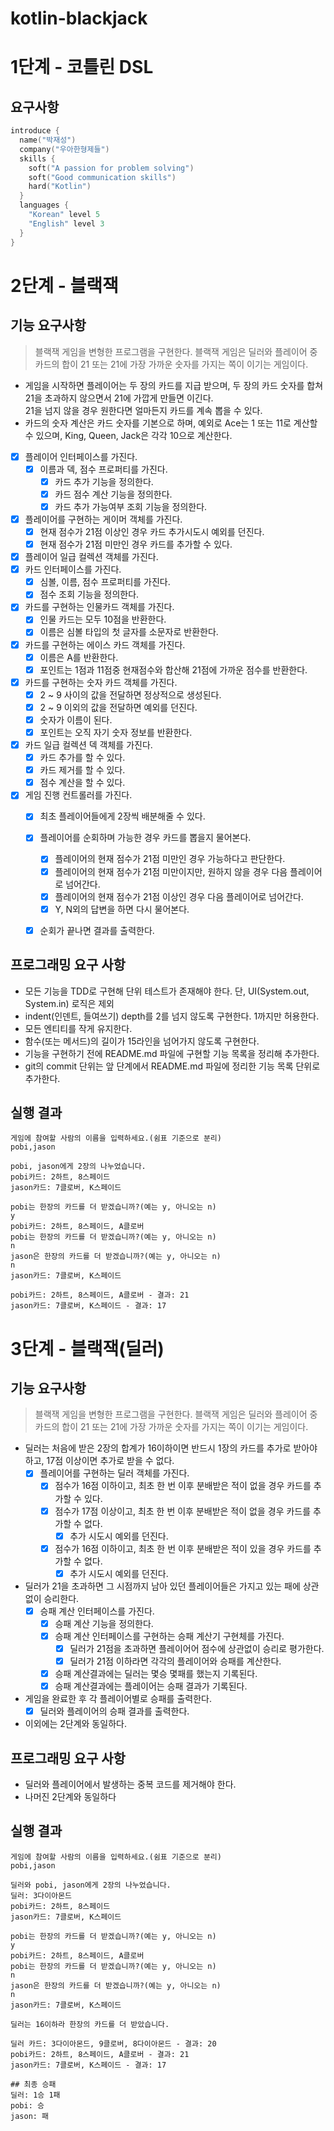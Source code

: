 # kotlin-blackjack

# 1단계 - 코틀린 DSL
## 요구사항
```kotlin
introduce {
  name("박재성")
  company("우아한형제들")
  skills {
    soft("A passion for problem solving")
    soft("Good communication skills")
    hard("Kotlin")
  }
  languages {
    "Korean" level 5
    "English" level 3
  }
}
```

# 2단계 - 블랙잭
## 기능 요구사항
> 블랙잭 게임을 변형한 프로그램을 구현한다. 블랙잭 게임은 딜러와 플레이어 중 카드의 합이 21 또는 21에 가장 가까운 숫자를 가지는 쪽이 이기는 게임이다.

- 게임을 시작하면 플레이어는 두 장의 카드를 지급 받으며, 두 장의 카드 숫자를 합쳐 21을 초과하지 않으면서 21에 가깝게 만들면 이긴다.   
  21을 넘지 않을 경우 원한다면 얼마든지 카드를 계속 뽑을 수 있다.
- 카드의 숫자 계산은 카드 숫자를 기본으로 하며, 예외로 Ace는 1 또는 11로 계산할 수 있으며, King, Queen, Jack은 각각 10으로 계산한다.

- [x] 플레이어 인터페이스를 가진다.
  - [x] 이름과 덱, 점수 프로퍼티를 가진다.
    - [x] 카드 추가 기능을 정의한다.
    - [x] 카드 점수 계산 기능을 정의한다.
    - [x] 카드 추가 가능여부 조회 기능을 정의한다.
- [x] 플레이어를 구현하는 게이머 객체를 가진다. 
  - [x] 현재 점수가 21점 이상인 경우 카드 추가시도시 예외를 던진다. 
  - [x] 현재 점수가 21점 미만인 경우 카드를 추가할 수 있다.
- [x] 플레이어 일급 컬렉션 객체를 가진다.
- [x] 카드 인터페이스를 가진다.
  - [x] 심볼, 이름, 점수 프로퍼티를 가진다.  
  - [x] 점수 조회 기능을 정의한다. 
- [x] 카드를 구현하는 인물카드 객체를 가진다.
  - [x] 인물 카드는 모두 10점을 반환한다.
  - [x] 이름은 심볼 타입의 첫 글자를 소문자로 반환한다.
- [x] 카드를 구현하는 에이스 카드 객체를 가진다.
  - [x] 이름은 A를 반환한다.
  - [x] 포인트는 1점과 11점중 현재점수와 합산해 21점에 가까운 점수를 반환한다.
- [x] 카드를 구현하는 숫자 카드 객체를 가진다.
  - [x] 2 ~ 9 사이의 값을 전달하면 정상적으로 생성된다.
  - [x] 2 ~ 9 이외의 값을 전달하면 예외를 던진다.
  - [x] 숫자가 이름이 된다.
  - [x] 포인트는 오직 자기 숫자 정보를 반환한다.
- [x] 카드 일급 컬렉션 덱 객체를 가진다. 
  - [x] 카드 추가를 할 수 있다.
  - [x] 카드 제거를 할 수 있다.
  - [x] 점수 계산을 할 수 있다.
- [x] 게임 진행 컨트롤러를 가진다. 
  - [x] 최초 플레이어들에게 2장씩 배분해줄 수 있다. 
  - [x] 플레이어를 순회하며 가능한 경우 카드를 뽑을지 물어본다.
    - [x] 플레이어의 현재 점수가 21점 미만인 경우 가능하다고 판단한다.
    - [x] 플레이어의 현재 점수가 21점 미만이지만, 원하지 않을 경우 다음 플레이어로 넘어간다.
    - [x] 플레이어의 현재 점수가 21점 이상인 경우 다음 플레이어로 넘어간다.
    - [x] Y, N외의 답변을 하면 다시 물어본다.
  - [x] 순회가 끝나면 결과를 출력한다.


## 프로그래밍 요구 사항
- 모든 기능을 TDD로 구현해 단위 테스트가 존재해야 한다. 단, UI(System.out, System.in) 로직은 제외
- indent(인덴트, 들여쓰기) depth를 2를 넘지 않도록 구현한다. 1까지만 허용한다.
- 모든 엔티티를 작게 유지한다.
- 함수(또는 메서드)의 길이가 15라인을 넘어가지 않도록 구현한다.
- 기능을 구현하기 전에 README.md 파일에 구현할 기능 목록을 정리해 추가한다.
- git의 commit 단위는 앞 단계에서 README.md 파일에 정리한 기능 목록 단위로 추가한다.

## 실행 결과
```text
게임에 참여할 사람의 이름을 입력하세요.(쉼표 기준으로 분리)
pobi,jason

pobi, jason에게 2장의 나누었습니다.
pobi카드: 2하트, 8스페이드
jason카드: 7클로버, K스페이드

pobi는 한장의 카드를 더 받겠습니까?(예는 y, 아니오는 n)
y
pobi카드: 2하트, 8스페이드, A클로버
pobi는 한장의 카드를 더 받겠습니까?(예는 y, 아니오는 n)
n
jason은 한장의 카드를 더 받겠습니까?(예는 y, 아니오는 n)
n
jason카드: 7클로버, K스페이드

pobi카드: 2하트, 8스페이드, A클로버 - 결과: 21
jason카드: 7클로버, K스페이드 - 결과: 17

```

# 3단계 - 블랙잭(딜러)
## 기능 요구사항
> 블랙잭 게임을 변형한 프로그램을 구현한다. 블랙잭 게임은 딜러와 플레이어 중 카드의 합이 21 또는 21에 가장 가까운 숫자를 가지는 쪽이 이기는 게임이다.   

- 딜러는 처음에 받은 2장의 합계가 16이하이면 반드시 1장의 카드를 추가로 받아야 하고, 17점 이상이면 추가로 받을 수 없다.
  - [x] 플레이어를 구현하는 딜러 객체를 가진다.
    - [x] 점수가 16점 이하이고, 최초 한 번 이후 분배받은 적이 없을 경우 카드를 추가할 수 있다.
    - [x] 점수가 17점 이상이고, 최초 한 번 이후 분배받은 적이 없을 경우 카드를 추가할 수 없다.
      - [x] 추가 시도시 예외를 던진다.
    - [x] 점수가 16점 이하이고, 최초 한 번 이후 분배받은 적이 있을 경우 카드를 추가할 수 없다.
      - [x] 추가 시도시 예외를 던진다.
- 딜러가 21을 초과하면 그 시점까지 남아 있던 플레이어들은 가지고 있는 패에 상관 없이 승리한다.
  - [x] 승패 계산 인터페이스를 가진다. 
    - [x] 승패 계산 기능을 정의한다.
    - [x] 승패 계산 인터페이스를 구현하는 승패 계산기 구현체를 가진다.
      - [x] 딜러가 21점을 초과하면 플레이어어 점수에 상관없이 승리로 평가한다.
      - [x] 딜러가 21점 이하라면 각각의 플레이어와 승패를 계산한다.
    - [x] 승패 계산결과에는 딜러는 몇승 몇패를 했는지 기록된다.
    - [x] 승패 계산결과에는 플레이어는 승패 결과가 기록된다.
- 게임을 완료한 후 각 플레이어별로 승패를 출력한다.
  - [x] 딜러와 플레이어의 승패 결과를 출력한다.
- 이외에는 2단계와 동일하다.

## 프로그래밍 요구 사항
- 딜러와 플레이어에서 발생하는 중복 코드를 제거해야 한다.
- 나머진 2단계와 동일하다

## 실행 결과
```text
게임에 참여할 사람의 이름을 입력하세요.(쉼표 기준으로 분리)
pobi,jason

딜러와 pobi, jason에게 2장의 나누었습니다.
딜러: 3다이아몬드
pobi카드: 2하트, 8스페이드
jason카드: 7클로버, K스페이드

pobi는 한장의 카드를 더 받겠습니까?(예는 y, 아니오는 n)
y
pobi카드: 2하트, 8스페이드, A클로버
pobi는 한장의 카드를 더 받겠습니까?(예는 y, 아니오는 n)
n
jason은 한장의 카드를 더 받겠습니까?(예는 y, 아니오는 n)
n
jason카드: 7클로버, K스페이드

딜러는 16이하라 한장의 카드를 더 받았습니다.

딜러 카드: 3다이아몬드, 9클로버, 8다이아몬드 - 결과: 20
pobi카드: 2하트, 8스페이드, A클로버 - 결과: 21
jason카드: 7클로버, K스페이드 - 결과: 17

## 최종 승패
딜러: 1승 1패
pobi: 승 
jason: 패
```
